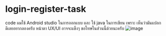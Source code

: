 # login-register-task
code ผมใช้ Android studio 
ในการออกแบบ และ ใช้ java ในการเขียน เพราะ เห็นว่ามันแปลกดีเลยอยากลองครับ หน้าตา UX/UI อาจจะแข็งๆ ขอโทษในส่วนนี้ด้วยนะครับ
![image](https://github.com/Anonchinn/login-register-task/assets/144022860/f28bdfa0-17e2-4e4b-bc14-f0779c0ddb20)
